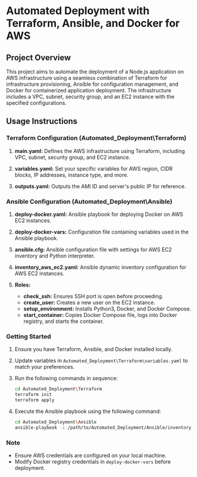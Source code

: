 # Automated Deployment with Terraform, Ansible, and Docker for AWS

## Project Overview

This project aims to automate the deployment of a Node.js application on AWS infrastructure using a seamless combination of Terraform for infrastructure provisioning, Ansible for configuration management, and Docker for containerized application deployment. The infrastructure includes a VPC, subnet, security group, and an EC2 instance with the specified configurations.

## Usage Instructions

### Terraform Configuration (Automated_Deployment\Terraform)

1. **main.yaml:** Defines the AWS infrastructure using Terraform, including VPC, subnet, security group, and EC2 instance.

2. **variables.yaml:** Set your specific variables for AWS region, CIDR blocks, IP addresses, instance type, and more.

3. **outputs.yaml:** Outputs the AMI ID and server's public IP for reference.

### Ansible Configuration (Automated_Deployment\Ansible)

1. **deploy-docker.yaml:** Ansible playbook for deploying Docker on AWS EC2 instances.

2. **deploy-docker-vars:** Configuration file containing variables used in the Ansible playbook.

3. **ansible.cfg:** Ansible configuration file with settings for AWS EC2 inventory and Python interpreter.

4. **inventory_aws_ec2.yaml:** Ansible dynamic inventory configuration for AWS EC2 instances.

5. **Roles:**
    - **check_ssh:** Ensures SSH port is open before proceeding.
    - **create_user:** Creates a new user on the EC2 instance.
    - **setup_environment:** Installs Python3, Docker, and Docker Compose.
    - **start_container:** Copies Docker Compose file, logs into Docker registry, and starts the container.

### Getting Started

1. Ensure you have Terraform, Ansible, and Docker installed locally.

2. Update variables in `Automated_Deployment\Terraform\variables.yaml` to match your preferences.

3. Run the following commands in sequence:

   ```bash
   cd Automated_Deployment\Terraform
   terraform init
   terraform apply
   ```

4. Execute the Ansible playbook using the following command:

   ```bash
   cd Automated_Deployment\Ansible
   ansible-playbook -i /path/to/Automated_Deployment/Ansible/inventory_aws_ec2.yaml --private-key /path/to/your/private/key.pem /path/to/Automated_Deployment/Ansible/deploy-docker.yaml
   ```


### Note

- Ensure AWS credentials are configured on your local machine.
- Modify Docker registry credentials in `deploy-docker-vars` before deployment.

